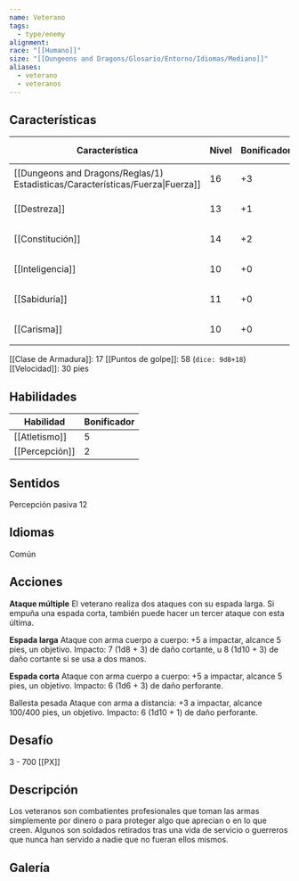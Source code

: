 ```yaml
---
name: Veterano
tags:
  - type/enemy
alignment: 
race: "[[Humano]]"
size: "[[Dungeons and Dragons/Glosario/Entorno/Idiomas/Mediano]]"
aliases:
  - veterano
  - veteranos
---
```

## Características
| Característica                                                                 | Nivel | Bonificador | Lanzar dado      |
| ------------------------------------------------------------------------------ | ----- | ----------- | ---------------- |
| [[Dungeons and Dragons/Reglas/1) Estadisticas/Características/Fuerza\|Fuerza]] | 16    | +3          | `dice: 1d20 + 3` |
| [[Destreza]]                                                                   | 13    | +1          | `dice: 1d20 + 1` |
| [[Constitución]]                                                               | 14    | +2          | `dice: 1d20 + 2` |
| [[Inteligencia]]                                                               | 10    | +0          | `dice: 1d20 + 0` |
| [[Sabiduría]]                                                                  | 11    | +0          | `dice: 1d20 + 0` |
| [[Carisma]]                                                                    | 10    | +0          | `dice: 1d20 + 0` |
[[Clase de Armadura]]: 17
[[Puntos de golpe]]: 58 (`dice: 9d8+18`)
[[Velocidad]]: 30 pies

## Habilidades

| Habilidad | Bonificador |
| --------- | ----------- |
| [[Atletismo]]          | 5            |
| [[Percepción]]          | 2            |
## Sentidos

Percepción pasiva 12

## Idiomas

Común

## Acciones

**Ataque múltiple**
El veterano realiza dos ataques con su espada larga. Si empuña una espada corta, también puede hacer un tercer ataque con esta última.

**Espada larga**
Ataque con arma cuerpo a cuerpo: +5 a impactar, alcance 5 pies, un objetivo.
Impacto: 7 (1d8 + 3) de daño cortante, u 8 (1d10 + 3) de daño cortante si se usa a dos manos.

**Espada corta**
Ataque con arma cuerpo a cuerpo: +5 a impactar, alcance 5 pies, un objetivo.
Impacto: 6 (1d6 + 3) de daño perforante.

Ballesta pesada
Ataque con arma a distancia: +3 a impactar, alcance 100/400 pies, un objetivo.
Impacto: 6 (1d10 + 1) de daño perforante.


## Desafío

3 - 700 [[PX]]

## Descripción

Los veteranos son combatientes profesionales que toman las armas simplemente por dinero o para proteger algo que aprecian o en lo que creen. Algunos son soldados retirados tras una vida  de servicio o guerreros que nunca han servido a nadie que no fueran ellos mismos.

## Galería